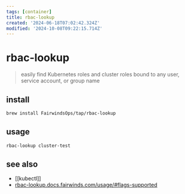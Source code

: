 ```yaml
---
tags: [container]
title: rbac-lookup
created: '2024-06-18T07:02:42.324Z'
modified: '2024-10-08T09:22:15.714Z'
---
```


# rbac-lookup

> easily find Kubernetes roles and cluster roles bound to any user, service account, or group name

## install

```sh
brew install FairwindsOps/tap/rbac-lookup
```

## usage

```sh
rbac-lookup cluster-test
```

## see also

- [[kubectl]]
- [rbac-lookup.docs.fairwinds.com/usage/#flags-supported](https://rbac-lookup.docs.fairwinds.com/usage/#flags-supported)
